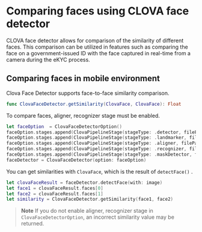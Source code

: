 # Comparing faces using CLOVA face detector

CLOVA face detector allows for comparison of the similarity of different faces. This comparison can be utilized in features such as comparing the face on a government-issued ID with the face captured in real-time from a camera during the eKYC process.

## Comparing faces in mobile environment

Clova Face Detector supports face-to-face similarity comparison.

```swift
func ClovaFaceDetector.getSimilarity(ClovaFace, ClovaFace): Float
```

To compare faces, aligner, recognizer stage must be enabled.

```swift
let faceOption  = ClovaFaceDetectorOption()
faceOption.stages.append(ClovaPipelineStage(stageType: .detector, filePath: path))
faceOption.stages.append(ClovaPipelineStage(stageType: .landmarker, filePath: path))
faceOption.stages.append(ClovaPipelineStage(stageType: .aligner, filePath: nil))
faceOption.stages.append(ClovaPipelineStage(stageType: .recognizer, filePath: path))
faceOption.stages.append(ClovaPipelineStage(stageType: .maskDetector, filePath: path))
faceDetector = ClovaFaceDetector(option: faceOption)
```

You can get similarities with  `ClovaFace`, which is the result of  `detectFace()` .

```swift
let clovaFaceResult = faceDetector.detectFace(with: image)
let face1 = clovaFaceResult.faces[0]
let face2 = clovaFaceResult.faces[1]
let similarity = ClovaFaceDetector.getSimilarity(face1, face2)
```

> **Note**
> If you do not enable aligner, recognizer stage in `ClovaFaceDetectorOption`, an incorrect similarity value may be returned.

